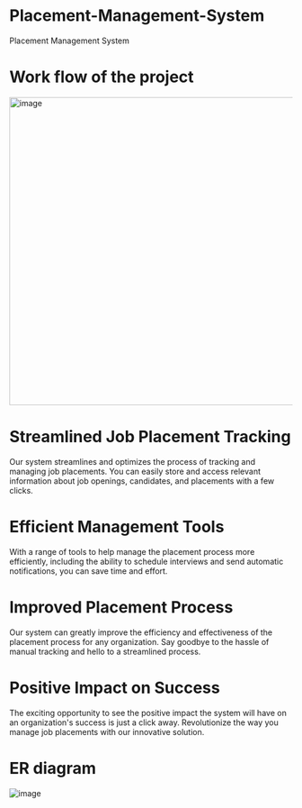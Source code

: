 # Placement-Management-System
Placement Management System

# Work flow of the project
<img width="547" alt="image" src="https://user-images.githubusercontent.com/84168199/217494561-3847c911-41fe-440b-84aa-b9fb7201b6cb.png">

# Streamlined Job Placement Tracking
Our system streamlines and optimizes the process of tracking and managing job placements. You can easily store and access relevant information about job openings, candidates, and placements with a few clicks.

# Efficient Management Tools
With a range of tools to help manage the placement process more efficiently, including the ability to schedule interviews and send automatic notifications, you can save time and effort.

# Improved Placement Process
Our system can greatly improve the efficiency and effectiveness of the placement process for any organization. Say goodbye to the hassle of manual tracking and hello to a streamlined process.

# Positive Impact on Success
The exciting opportunity to see the positive impact the system will have on an organization's success is just a click away. Revolutionize the way you manage job placements with our innovative solution.

# ER diagram 
![image](https://user-images.githubusercontent.com/84168199/217495079-c6d824d8-6028-43cd-9636-7d38d51f1256.png)

